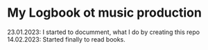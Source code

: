 # My Logbook ot music production

23.01.2023: I started to documment, what I do by creating this repo
14.02.2023: Started finally to read books. 